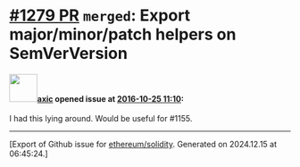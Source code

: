 # [\#1279 PR](https://github.com/ethereum/solidity/pull/1279) `merged`: Export major/minor/patch helpers on SemVerVersion

#### <img src="https://avatars.githubusercontent.com/u/20340?v=4" width="50">[axic](https://github.com/axic) opened issue at [2016-10-25 11:10](https://github.com/ethereum/solidity/pull/1279):

I had this lying around. Would be useful for #1155.





-------------------------------------------------------------------------------



[Export of Github issue for [ethereum/solidity](https://github.com/ethereum/solidity). Generated on 2024.12.15 at 06:45:24.]
